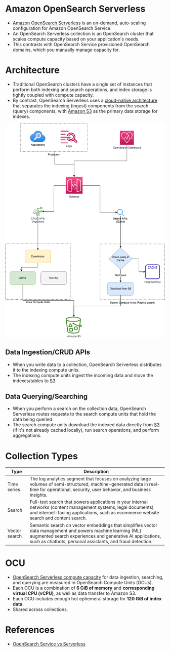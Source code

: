 # Amazon OpenSearch Serverless
- [Amazon OpenSearch Serverless](https://docs.aws.amazon.com/opensearch-service/latest/developerguide/serverless.html) is an on-demand, auto-scaling configuration for Amazon OpenSearch Service.
- An OpenSearch Serverless collection is an OpenSearch cluster that scales compute capacity based on your application's needs. 
- This contrasts with OpenSearch Service provisioned OpenSearch domains, which you manually manage capacity for.

# Architecture
- Traditional OpenSearch clusters have a single set of instances that perform both indexing and search operations, and index storage is tightly coupled with compute capacity. 
- By contrast, OpenSearch Serverless uses a [cloud-native architecture]() that separates the indexing (ingest) components from the search (query) components, with [Amazon S3](../../../6_FileStorages/3_S3ObjectStorage/Readme.md) as the primary data storage for indexes.

![](OpenSearch-Serverless.png)

## Data Ingestion/CRUD APIs
- When you write data to a collection, OpenSearch Serverless distributes it to the indexing compute units. 
- The indexing compute units ingest the incoming data and move the indexes/tables to [S3](../../../6_FileStorages/3_S3ObjectStorage/Readme.md).

## Data Querying/Searching
- When you perform a search on the collection data, OpenSearch Serverless routes requests to the search compute units that hold the data being queried. 
- The search compute units download the indexed data directly from [S3](../../../6_FileStorages/3_S3ObjectStorage/Readme.md) (if it's not already cached locally), run search operations, and perform aggregations.

# Collection Types

| Type          | Description                                                                                                                                                                                                                           |
|---------------|---------------------------------------------------------------------------------------------------------------------------------------------------------------------------------------------------------------------------------------|
| Time series   | The log analytics segment that focuses on analyzing large volumes of semi-structured, machine-generated data in real-time for operational, security, user behavior, and business insights.                                            |
| Search        | Full-text search that powers applications in your internal networks (content management systems, legal documents) and internet-facing applications, such as ecommerce website search and content search.                              |
| Vector search | Semantic search on vector embeddings that simplifies vector data management and powers machine learning (ML) augmented search experiences and generative AI applications, such as chatbots, personal assistants, and fraud detection. |

# OCU
- [OpenSearch Serverless compute capacity]() for data ingestion, searching, and querying are measured in OpenSearch Compute Units (OCUs). 
- Each OCU is a combination of **6 GiB of memory** and **corresponding virtual CPU (vCPU)**, as well as data transfer to Amazon S3. 
- Each OCU includes enough hot ephemeral storage for **120 GiB of index data**.
- Shared across collections.

# References
- [OpenSearch Service vs Serverless](https://docs.aws.amazon.com/opensearch-service/latest/developerguide/serverless-overview.html#serverless-comparison)
